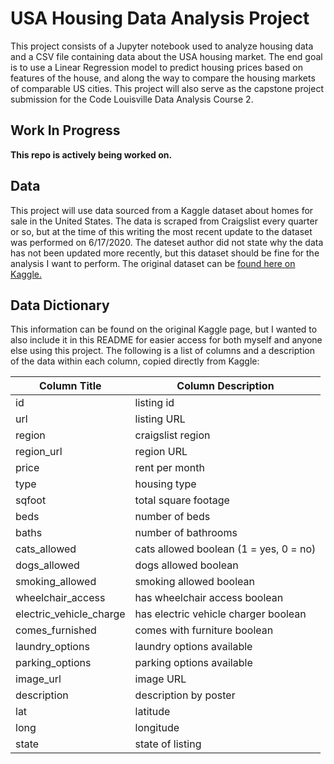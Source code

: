 # USA Housing Data Analysis Project

This project consists of a Jupyter notebook used to analyze housing data and a CSV file containing data about the USA housing market. The end goal is to use a Linear Regression model to predict housing prices based on features of the house, and along the way to compare the housing markets of comparable US cities. This project will also serve as the capstone project submission for the Code Louisville Data Analysis Course 2.

## Work In Progress

**This repo is actively being worked on.**

## Data

This project will use data sourced from a Kaggle dataset about homes for sale in the United States. The data is scraped from Craigslist every quarter or so, but at the time of this writing the most recent update to the dataset was performed on 6/17/2020. The dateset author did not state why the data has not been updated more recently, but this dataset should be fine for the analysis I want to perform. The original dataset can be [found here on Kaggle.](https://www.kaggle.com/austinreese/usa-housing-listings)

## Data Dictionary

This information can be found on the original Kaggle page, but I wanted to also include it in this README for easier access for both myself and anyone else using this project. The following is a list of columns and a description of the data within each column, copied directly from Kaggle:

| Column Title | Column Description|
|-----|-----|
|id | listing id|
|url | listing URL|
|region | craigslist region|
|region_url | region URL|
|price | rent per month|
|type | housing type|
|sqfoot | total square footage|
|beds | number of beds|
|baths | number of bathrooms|
|cats_allowed | cats allowed boolean (1 = yes, 0 = no)|
|dogs_allowed | dogs allowed boolean|
|smoking_allowed | smoking allowed boolean|
|wheelchair_access | has wheelchair access boolean|
|electric_vehicle_charge | has electric vehicle charger boolean|
|comes_furnished | comes with furniture boolean|
|laundry_options | laundry options available|
|parking_options | parking options available|
|image_url | image URL|
|description | description by poster|
|lat | latitude|
|long | longitude|
|state | state of listing|